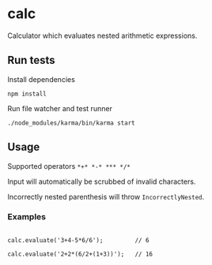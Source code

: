 calc
====

Calculator which evaluates nested arithmetic expressions.

## Run tests

Install dependencies
```
npm install
```

Run file watcher and test runner

```
./node_modules/karma/bin/karma start
```

## Usage

Supported operators ``*+* *-* *** */*``

Input will automatically be scrubbed of invalid characters.

Incorrectly nested parenthesis will throw ``IncorrectlyNested``.


### Examples

```

calc.evaluate('3+4-5*6/6');			// 6

calc.evaluate('2+2*(6/2+(1+3))');	// 16


```